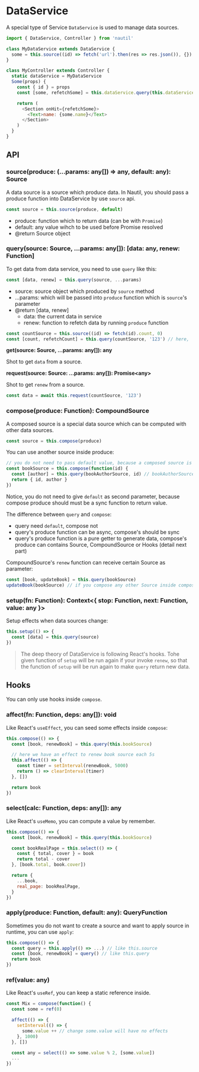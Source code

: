 
# DataService

A special type of Service `DataService` is used to manage data sources.

```js
import { DataService, Controller } from 'nautil'

class MyDataService extends DataService {
  some = this.source((id) => fetch('url').then(res => res.json()), {})
}

class MyController extends Controller {
  static dataService = MyDataService
  Some(props) {
    const { id } = props
    const [some, refetchSome] = this.dataService.query(this.dataService.some, id)

    return (
      <Section onHit={refetchSome}>
        <Text>name: {some.name}</Text>
      </Section>
    )
  }
}
```

## API

### source(produce: (...params: any[]) => any, default: any): Source

A data source is a source which produce data. In Nautil, you should pass a produce function into DataService by use `source` api.

```js
const source = this.source(produce, default)
```

- produce: function which to return data (can be with `Promise`)
- default: any value wihch to be used before Promise resolved
- @return Source object

### query(source: Source, ...params: any[]): [data: any, renew: Function]

To get data from data service, you need to use `query` like this:

```js
const [data, renew] = this.query(source, ...params)
```

- source: source object which produced by `source` method
- ...params: which will be passed into `produce` function which is `source`'s parameter
- @return [data, renew]
  - data: the current data in service
  - renew: function to refetch data by running `produce` function

```js
const countSource = this.source((id) => fetch(id).count, 0)
const [count, refetchCount] = this.query(countSource, '123') // here, '123' will be passed into (id) => fetch(id).count
```

**get(source: Source, ...params: any[]): any**

Shot to get `data` from a source.

**request(source: Source: ...params: any[]): Promise\<any\>**

Shot to get `renew` from a source.

```js
const data = await this.request(countSource, '123')
```

### compose(produce: Function): CompoundSource

A composed source is a special data source which can be computed with other data sources.

```js
const source = this.compose(produce)
```

You can use another source inside produce:

```js
// you do not need to pass default value, because a composed source is based on other sources which has default value
const bookSource = this.compose(function(id) {
  const [author] = this.query(bookAuthorSource, id) // bookAuthorSource is defined outer side
  return { id, author }
})
```

Notice, you do not need to give `default` as second parameter, because compose produce should must be a sync function to return value.

The difference between `query` and `compose`:

- query need `default`, compose not
- query's produce function can be async, compose's should be sync
- query's produce function is a pure getter to generate data, compose's produce can contains Source, CompoundSource or Hooks (detail next part)

CompoundSource's `renew` function can receive certain Source as parameter:

```js
const [book, updateBook] = this.query(bookSource)
updateBook(bookSource) // if you compose any other Source inside compose's produce, you can call it to renew it only
```

### setup(fn: Function): Context<{ stop: Function, next: Function, value: any }>

Setup effects when data sources change:

```js
this.setup(() => {
  const [data] = this.query(source)
})
```

> The deep theory of DataService is following React's hooks. Tohe given function of `setup` will be run again if your invoke `renew`, so that the function of `setup` will be run again to make `query` return new data.

## Hooks


You can only use hooks inside `compose`.

### affect(fn: Function, deps: any[]): void

Like React's `useEffect`, you can seed some effects inside `compose`:

```js
this.compose(() => {
  const [book, renewBook] = this.query(this.bookSource)

  // here we have an effect to renew book source each 5s
  this.affect(() => {
    const timer = setInterval(renewBook, 5000)
    return () => clearInterval(timer)
  }, [])

  return book
})
```

### select(calc: Function, deps: any[]): any

Like React's `useMemo`, you can compute a value by remember.

```js
this.compose(() => {
  const [book, renewBook] = this.query(this.bookSource)

  const bookRealPage = this.select(() => {
    const { total, cover } = book
    return total - cover
  }, [book.total, book.cover])

  return {
    ...book,
    real_page: bookRealPage,
  }
})
```

### apply(produce: Function, default: any): QueryFunction

Sometimes you do not want to create a source and want to apply source in runtime, you can use `apply`:

```js
this.compose(() => {
  const query = this.apply(() => ...) // like this.source
  const [book, renewBook] = query() // like this.query
  return book
})
```

### ref(value: any)

Like React's `useRef`, you can keep a static reference inside.

```js
const Mix = compose(function() {
  const some = ref(0)

  affect(() => {
    setInterval(() => {
      some.value ++ // change some.value will have no effects
    }, 1000)
  }, [])

  const any = select(() => some.value % 2, [some.value])
  ...
})
```
